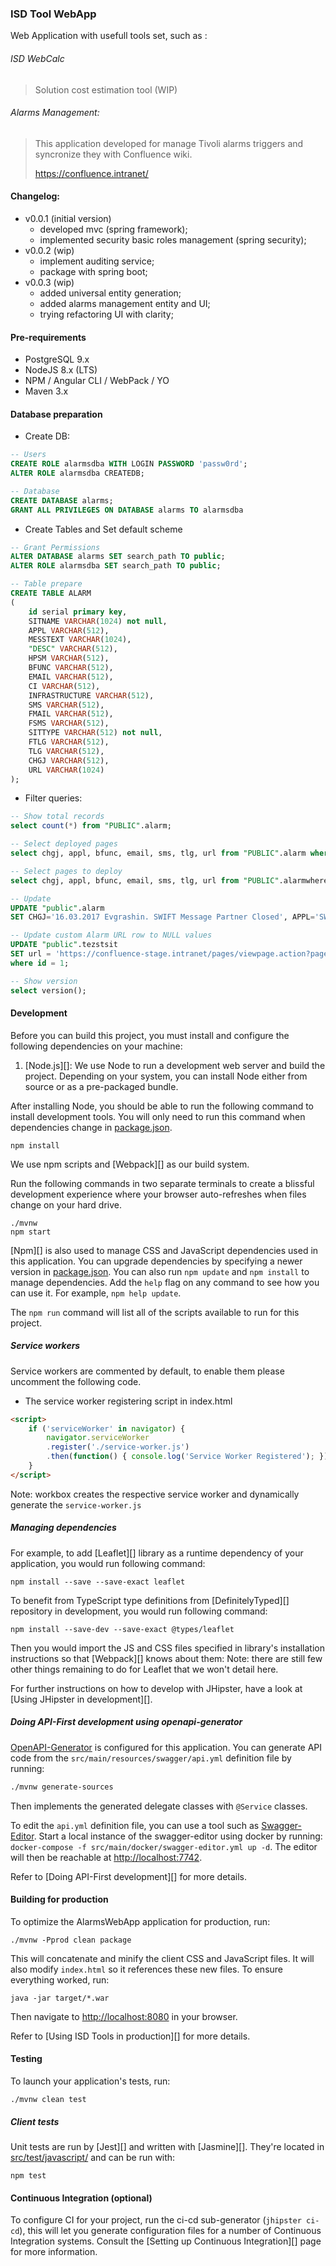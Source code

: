 ### ISD Tool WebApp
Web Application with usefull tools set, such as :

###### ISD WebCalc
> Solution cost estimation tool (WIP)

###### Alarms Management:
> This application developed for manage Tivoli alarms triggers and syncronize they with Confluence wiki.
> 
> https://confluence.intranet/

#### Changelog:

- v0.0.1 (initial version)
    - developed mvc (spring framework);
    - implemented security basic roles management (spring security);
- v0.0.2 (wip)
    - implement auditing service;
    - package with spring boot;
- v0.0.3 (wip)
    - added universal entity generation;
    - added alarms management entity and UI;
    - trying refactoring UI with clarity;      

#### Pre-requirements

+ PostgreSQL 9.x
+ NodeJS 8.x (LTS)
+ NPM / Angular CLI / WebPack / YO
+ Maven 3.x

#### Database preparation

+ Create DB:

```sql
-- Users
CREATE ROLE alarmsdba WITH LOGIN PASSWORD 'passw0rd';
ALTER ROLE alarmsdba CREATEDB;

-- Database
CREATE DATABASE alarms;
GRANT ALL PRIVILEGES ON DATABASE alarms TO alarmsdba
```

+ Create Tables and Set default scheme

```sql
-- Grant Permissions
ALTER DATABASE alarms SET search_path TO public;
ALTER ROLE alarmsdba SET search_path TO public;

-- Table prepare
CREATE TABLE ALARM
(
    id serial primary key,
    SITNAME VARCHAR(1024) not null,
	APPL VARCHAR(512),
	MESSTEXT VARCHAR(1024),
	"DESC" VARCHAR(512),
	HPSM VARCHAR(512),
	BFUNC VARCHAR(512),
	EMAIL VARCHAR(512),
	CI VARCHAR(512),
	INFRASTRUCTURE VARCHAR(512),
	SMS VARCHAR(512),
	FMAIL VARCHAR(512),
	FSMS VARCHAR(512),
	SITTYPE VARCHAR(512) not null,
	FTLG VARCHAR(512),
	TLG VARCHAR(512),
	CHGJ VARCHAR(512),
    URL VARCHAR(1024)
);
```

+ Filter queries:

```sql
-- Show total records
select count(*) from "PUBLIC".alarm;

-- Select deployed pages
select chgj, appl, bfunc, email, sms, tlg, url from "PUBLIC".alarm where url is not null;

-- Select pages to deploy
select chgj, appl, bfunc, email, sms, tlg, url from "PUBLIC".alarmwhere url is null;

-- Update
UPDATE "public".alarm
SET CHGJ='16.03.2017 Evgrashin. SWIFT Message Partner Closed', APPL='SWIFT', BFUNC='SWIFT communication', EMAIL='ASO_SWIFT@unicredit.ru', SMS='+79636554090', TLG='ASO_Corporate ASO_SWIFT', URL='';

-- Update custom Alarm URL row to NULL values
UPDATE "public".tezstsit
SET url = 'https://confluence-stage.intranet/pages/viewpage.action?pageId=99975264'
where id = 1;

-- Show version
select version();
```

#### Development

Before you can build this project, you must install and configure the following dependencies on your machine:

1. [Node.js][]: We use Node to run a development web server and build the project.
   Depending on your system, you can install Node either from source or as a pre-packaged bundle.

After installing Node, you should be able to run the following command to install development tools.
You will only need to run this command when dependencies change in [package.json](package.json).

    npm install

We use npm scripts and [Webpack][] as our build system.

Run the following commands in two separate terminals to create a blissful development experience where your browser
auto-refreshes when files change on your hard drive.

    ./mvnw
    npm start

[Npm][] is also used to manage CSS and JavaScript dependencies used in this application. You can upgrade dependencies by
specifying a newer version in [package.json](package.json). You can also run `npm update` and `npm install` to manage dependencies.
Add the `help` flag on any command to see how you can use it. For example, `npm help update`.

The `npm run` command will list all of the scripts available to run for this project.

##### Service workers

Service workers are commented by default, to enable them please uncomment the following code.

* The service worker registering script in index.html

```html
<script>
    if ('serviceWorker' in navigator) {
        navigator.serviceWorker
        .register('./service-worker.js')
        .then(function() { console.log('Service Worker Registered'); });
    }
</script>
```

Note: workbox creates the respective service worker and dynamically generate the `service-worker.js`

##### Managing dependencies

For example, to add [Leaflet][] library as a runtime dependency of your application, you would run following command:

    npm install --save --save-exact leaflet

To benefit from TypeScript type definitions from [DefinitelyTyped][] repository in development, you would run following command:

    npm install --save-dev --save-exact @types/leaflet

Then you would import the JS and CSS files specified in library's installation instructions so that [Webpack][] knows about them:
Note: there are still few other things remaining to do for Leaflet that we won't detail here.

For further instructions on how to develop with JHipster, have a look at [Using JHipster in development][].


##### Doing API-First development using openapi-generator

[OpenAPI-Generator]() is configured for this application. You can generate API code from the `src/main/resources/swagger/api.yml` definition file by running:
```bash
./mvnw generate-sources
```
Then implements the generated delegate classes with `@Service` classes.

To edit the `api.yml` definition file, you can use a tool such as [Swagger-Editor](). Start a local instance of the swagger-editor using docker by running: `docker-compose -f src/main/docker/swagger-editor.yml up -d`. The editor will then be reachable at [http://localhost:7742](http://localhost:7742).

Refer to [Doing API-First development][] for more details.

#### Building for production

To optimize the AlarmsWebApp application for production, run:

    ./mvnw -Pprod clean package

This will concatenate and minify the client CSS and JavaScript files. It will also modify `index.html` so it references these new files.
To ensure everything worked, run:

    java -jar target/*.war

Then navigate to [http://localhost:8080](http://localhost:8080) in your browser.

Refer to [Using ISD Tools in production][] for more details.

#### Testing

To launch your application's tests, run:

    ./mvnw clean test

##### Client tests

Unit tests are run by [Jest][] and written with [Jasmine][]. They're located in [src/test/javascript/](src/test/javascript/) and can be run with:

    npm test

#### Continuous Integration (optional)

To configure CI for your project, run the ci-cd sub-generator (`jhipster ci-cd`), this will let you generate configuration files for a number of Continuous Integration systems. Consult the [Setting up Continuous Integration][] page for more information.
